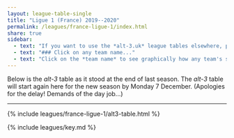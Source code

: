 ```yaml
---
layout: league-table-single
title: "Ligue 1 (France) 2019--2020"
permalink: /leagues/france-ligue-1/index.html
share: true
sidebar:
  - text: "If you want to use the *alt-3.uk* league tables elsewhere, please be sure to read the [License and Disclaimer](/about/license) page first."
  - text: "### Click on any team name..."
  - text: "Click on the *team name* to see graphically how any team's schedule strength evolves through the season."
---
```


Below is the _alt-3_ table as it stood at the end of last season. The _alt-3_ table will start again here for the new season by Monday 7 December.  (Apologies for the delay!  Demands of the day job...)

-----

<!-- This page will normally be updated at 22:30 (London time) on match days. -->

{% include leagues/france-ligue-1/alt3-table.html %}

{% include leagues/key.md %}
